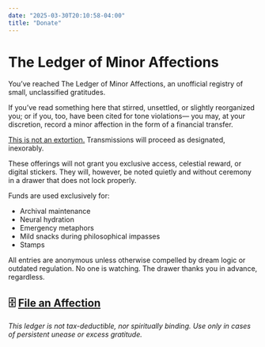```yaml
---
date: "2025-03-30T20:10:58-04:00"
title: "Donate"
---
```


# The Ledger of Minor Affections

You’ve reached The Ledger of Minor Affections, an unofficial registry of small, unclassified gratitudes.

If you’ve read something here that stirred, unsettled, or slightly reorganized you; or if you, too, have been cited for tone violations— you may, at your discretion, record a minor affection in the form of a financial transfer.

[This is not an extortion.](https://ko-fi.com/zachfoss)
Transmissions will proceed as designated, inexorably.

These offerings will not grant you exclusive access, celestial reward, or digital stickers. They will, however, be noted quietly and without ceremony in a drawer that does not lock properly.

Funds are used exclusively for:
- Archival maintenance
- Neural hydration
- Emergency metaphors
- Mild snacks during philosophical impasses
- Stamps

All entries are anonymous unless otherwise compelled by dream logic or outdated regulation. No one is watching. The drawer thanks you in advance, regardless.

## 🗄️ [File an Affection](https://ko-fi.com/zachfoss)

*This ledger is not tax-deductible, nor spiritually binding. Use only in cases of persistent unease or excess gratitude.*